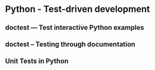# Python - Test-driven development
## doctest — Test interactive Python examples
## doctest – Testing through documentation
## Unit Tests in Python
